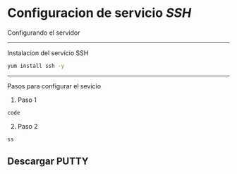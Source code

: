 # Configuracion de servicio _SSH_
Configurando el servidor
___
Instalacion del servicio SSH

```bash
yum install ssh -y
```
____
Pasos para configurar el sevicio
1. Paso 1
```bash
code
```
2. Paso 2
```bash
ss
```

## Descargar PUTTY